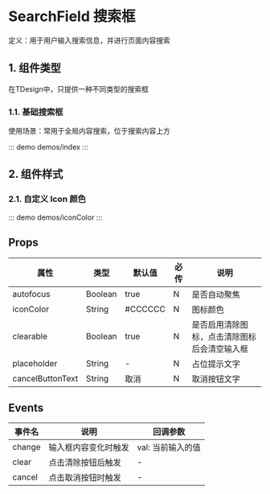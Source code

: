 # SearchField 搜索框

定义：用于用户输入搜索信息，并进行页面内容搜索

## 1. 组件类型

在TDesign中，只提供一种不同类型的搜索框

### 1.1. 基础搜索框

使用场景：常用于全局内容搜索，位于搜索内容上方

::: demo demos/index
:::

## 2. 组件样式

### 2.1. 自定义 Icon 颜色

::: demo demos/iconColor
:::

## Props

| 属性             | 类型    | 默认值  | 必传 | 说明                                         |
| ---------------- | ------- | ------- | ---- | -------------------------------------------- |
| autofocus        | Boolean | true    | N    | 是否自动聚焦                                 |
| iconColor        | String  | #CCCCCC | N    | 图标颜色                                     |
| clearable        | Boolean | true    | N    | 是否启用清除图标，点击清除图标后会清空输入框 |
| placeholder      | String  | -       | N    | 占位提示文字                                 |
| cancelButtonText | String  | 取消    | N    | 取消按钮文字                                 |

## Events

| 事件名 | 说明                 | 回调参数          |
| ------ | -------------------- | ----------------- |
| change | 输入框内容变化时触发 | val: 当前输入的值 |
| clear  | 点击清除按钮后触发   | -                 |
| cancel | 点击取消按钮时触发   | -                 |
